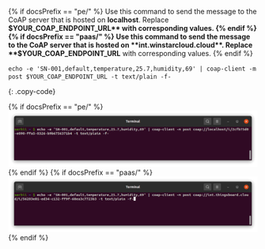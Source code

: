 {% if docsPrefix == "pe/" %}
Use this command to send the message to the CoAP server that is hosted on **localhost**. Replace **$YOUR_COAP_ENDPOINT_URL** with corresponding values.
{% endif %}
{% if docsPrefix == "paas/" %}
Use this command to send the message to the CoAP server that is hosted on **int.winstarcloud.cloud**. Replace **$YOUR_COAP_ENDPOINT_URL** with corresponding values.
{% endif %}

```shell
echo -e 'SN-001,default,temperature,25.7,humidity,69' | coap-client -m post $YOUR_COAP_ENDPOINT_URL -t text/plain -f-
```
{: .copy-code}

{% if docsPrefix == "pe/" %}
![image](/images/user-guide/integrations/coap/terminal-text-pe.png)
{% endif %}
{% if docsPrefix == "paas/" %}
![image](/images/user-guide/integrations/coap/terminal-text-paas.png)
{% endif %}
